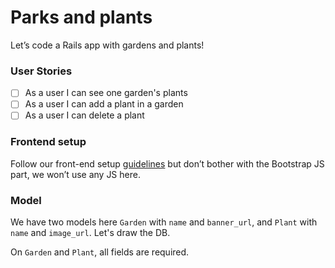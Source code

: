 # Parks and plants

Let’s code a Rails app with gardens and plants!

### User Stories

- [ ] As a user I can see one garden's plants
- [ ] As a user I can add a plant in a garden
- [ ] As a user I can delete a plant

### Frontend setup

Follow our front-end setup [guidelines](https://github.com/lewagon/rails-stylesheets/blob/master/README.md) but don’t bother with the Bootstrap JS part, we won’t use any JS here.

### Model

We have two models here `Garden` with `name` and `banner_url`, and `Plant` with `name` and `image_url`. Let's draw the DB.

On `Garden` and `Plant`, all fields are required.
